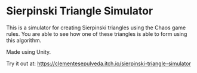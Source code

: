 # Sierpinski Triangle Simulator

This is a simulator for creating Sierpinski triangles using the Chaos game rules. You are able to see how one of these triangles is able to form using this algorithm. 

Made using Unity. 

Try it out at: https://clementesepulveda.itch.io/sierpinski-triangle-simulator